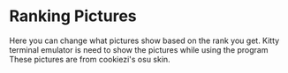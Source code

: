 # Ranking Pictures
Here you can change what pictures show based on the rank you get.
Kitty terminal emulator is need to show the pictures while using the program
These pictures are from cookiezi's osu skin.
